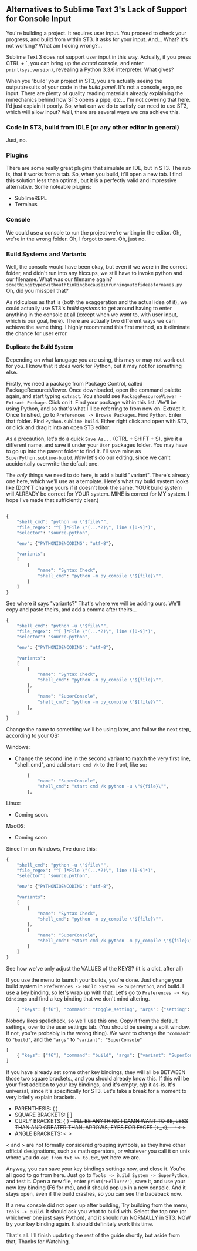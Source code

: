 ## Alternatives to Sublime Text 3's Lack of Support for Console Input

You're building a project. It requires user input. You proceed to check your progress, and build from within ST3. It asks for your input. And... What? It's not working? What am I doing wrong?...

Sublime Text 3 does not support user input in this way. Actually, if you press CTRL + \`, you can bring up the _actual_ console, and enter `print(sys.version)`, revealing a Python 3.3.6 interpreter. What gives?

When you 'build' your project in ST3, you are actually seeing the output/results of your code in the _build panel_. It's not a console, ergo, no input. There are plenty of quality reading materials already explaining the mmechanics behind how ST3 opens a pipe, etc... I'm not covering that here. I'd just explain it poorly. So, what can we do to satisfy our need to use ST3, which will allow input? Well, there are several ways we cna achieve this.

### Code in ST3, build from IDLE (or any other editor in general)

Just, no.

### Plugins

There are some really great plugins that simulate an IDE, but in ST3. The rub is, that it works from a tab. So, when you build, it'll open a new tab. I find this solution less than optimal, but it is a perfectly valid and impressive alternative. Some noteable plugins:

- SublimeREPL
- Terminus

### Console

We could use a console to run the project we're writing in the editor. Oh, we're in the wrong folder. Oh, I forgot to save. Oh, just no.

### Build Systems and Variants

Well, the console would have been okay, but even if we were in the correct folder, and didn't run into any hiccups, we still have to invoke python and our filename. What was our filename again? `somethingitypedwithouthtinkingbecauseimrunningoutofideasfornames.py` Oh, did you misspell that?

As ridiculous as that is (both the exaggeration and the actual idea of it), we could actually use ST3's _build systems_ to get around having to enter anything in the console at all (except when we _want_ to, with user input, which is our goal, here). There are actually two different ways we can achieve the same thing. I highly recommend this first method, as it eliminate the chance for user error.

#### Duplicate the Build System

Depending on what lanugage you are using, this may or may not work out for you. I know that it _does_ work for Python, but it may not for something else. 

Firstly, we need a package from Package Control, called PackageResourceViewer. Once downloaded, open the command palette again, and start typing `extract`. You should see `PackageResourceViewer - Extract Package`. Click on it. Find your package within this list. We'll be using Python, and so that's what I'll be referring to from now on. Extract it. Once finished, go to `Preferences -> Browse Packages`. Find `Python`. Enter that folder. Find `Python.sublime-build`. Either right click and open with ST3, or click and drag it into an open ST3 editor.

As a precaution, let's do a quick `Save As...` (CTRL + SHIFT + S), give it a different name, and save it under your `User` packages folder. You may have to go up into the parent folder to find it. I'll save mine as `SuperPython.sublime-build`. _Now_ let's do our editing, since we can't accidentally overwrite the default one.

The _only_ things we need to do here, is add a build "variant". There's already one here, which we'll use as a template. Here's what my build system looks like (DON'T change yours if it doesn't look the same. YOUR build system will ALREADY be correct for YOUR system. MINE is correct for MY system. I hope I've made that sufficiently clear.) 

```python
  
{
    "shell_cmd": "python -u \"$file\"",
    "file_regex": "^[ ]*File \"(...*?)\", line ([0-9]*)",
    "selector": "source.python",

    "env": {"PYTHONIOENCODING": "utf-8"},

    "variants":
    [
        {
            "name": "Syntax Check",
            "shell_cmd": "python -m py_compile \"${file}\"",
        }
    ]
}
```

See where it says "variants?" That's where we will be adding ours. We'll copy and paste theirs, and add a comma after theirs...

```python
{
    "shell_cmd": "python -u \"$file\"",
    "file_regex": "^[ ]*File \"(...*?)\", line ([0-9]*)",
    "selector": "source.python",

    "env": {"PYTHONIOENCODING": "utf-8"},

    "variants":
    [
        {
            "name": "Syntax Check",
            "shell_cmd": "python -m py_compile \"${file}\"",
        },
        {
            "name": "SuperConsole",
            "shell_cmd": "python -m py_compile \"${file}\"",
        },
    ]
}
```

Change the name to something we'll be using later, and follow the next step, according to your OS:

Windows:
- Change the second line in the second variant to match the very first line, "shell_cmd", and add `start cmd /k` to the front, like so:

```python
        {
            "name": "SuperConsole",
            "shell_cmd": "start cmd /k python -u \"${file}\"",
        },
```

Linux:
- Coming soon.

MacOS:
- Coming soon

Since I'm on Windows, I've done this:

```python
{
    "shell_cmd": "python -u \"$file\"",
    "file_regex": "^[ ]*File \"(...*?)\", line ([0-9]*)",
    "selector": "source.python",

    "env": {"PYTHONIOENCODING": "utf-8"},

    "variants":
    [
        {
            "name": "Syntax Check",
            "shell_cmd": "python -m py_compile \"${file}\"",
        },
        {
            "name": "SuperConsole",
            "shell_cmd": "start cmd /k python -m py_compile \"${file}\"",
        }
    ]
}
```

See how we've only adjust the VALUES of the KEYS? (it is a dict, after all)

If you use the menu to launch your builds, you're done. Just change your build system in `Preferences -> Build System -> SuperPython`, and build. I use a key binding, so let's wrap up with that. Let's go to `Preferences -> Key Bindings` and find a key binding that we don't mind altering.

```python
    { "keys": ["f6"], "command": "toggle_setting", "args": {"setting": "spell_check"} },
```

Nobody likes spellcheck, so we'll use this one. Copy it from the default settings, over to the user settings tab. (You should be seeing a split window. If not, you're probably in the wrong thing). We want to change the `"command"` to `"build"`, and the `"args"` to `"variant": "SuperConsole"`

```python
[
    { "keys": ["f6"], "command": "build", "args": {"variant": "SuperConsole"} },
]
```
If you have already set some other key bindings, they will all be BETWEEN those two square brackets., and you should already know this. If this will be your first addition to your key bindings, and it's empty, c/p it as-is. It's universal, since it's specifically for ST3. Let's take a break for a moment to very briefly explain brackets.

- PARENTHESIS: ( )
- SQUARE BRACKETS: [ ]
- CURLY BRACKETS: { }
~~- I'LL BE ANYTHING I DAMN WANT TO BE, LESS THAN AND GREATER THAN, ARROWS, EYES FOR FACES (>_<), ...: < >~~
- ANGLE BRACKETS: < >

< and > are not formally considered grouping symbols, as they have other official designations, such as math operators, or whatever you call it on unix where you do `cat from.txt >> to.txt`, yet here we are.

Anyway, you can save your key bindings settings now, and close it. You're all good to go from here. Just go to `Tools -> Build System -> SuperPython`, and test it. Open a new file, enter `print('Hellurr?')`, save it, and use your new key binding (F6 for me), and it should pop up in a new console. And it stays open, even if the build crashes, so you can see the traceback now.

If a new console did not open up after building, Try building from the menu, `Tools -> Build`. It should ask you what to build with. Select the top one (or whichever one just says Python), and it should run NORMALLY in ST3. NOW try your key binding again. It should definitely work this time.

That's all. I'll finish updating the rest of the guide shortly, but aside from that, Thanks for Watching.


<!-- [Link](url) and ![Image](src) -->
